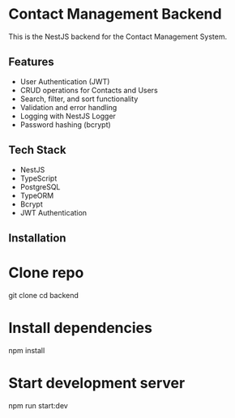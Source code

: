 
# Contact Management Backend

This is the NestJS backend for the Contact Management System.

## Features

- User Authentication (JWT)
- CRUD operations for Contacts and Users
- Search, filter, and sort functionality
- Validation and error handling
- Logging with NestJS Logger
- Password hashing (bcrypt)

## Tech Stack

- NestJS
- TypeScript
- PostgreSQL
- TypeORM
- Bcrypt
- JWT Authentication


## Installation

# Clone repo
git clone <repo-url>
cd backend

# Install dependencies
npm install

# Start development server
npm run start:dev


